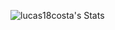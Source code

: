 ![lucas18costa's Stats](https://github-readme-stats.vercel.app/api?username=lucas18costa&theme=vision-friendly-dark&show_icons=true&hide_border=false&count_private=true)
